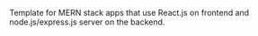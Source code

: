 Template for MERN stack apps that use React.js on frontend and node.js/express.js server on the backend.

